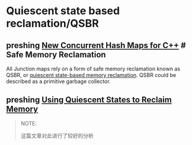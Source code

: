 # Quiescent state based reclamation/QSBR



## preshing [New Concurrent Hash Maps for C++](https://preshing.com/20160201/new-concurrent-hash-maps-for-cpp/) # Safe Memory Reclamation

All Junction maps rely on a form of safe memory reclamation known as QSBR, or [quiescent state-based memory reclamation](http://preshing.com/20160726/using-quiescent-states-to-reclaim-memory). QSBR could be described as a primitive garbage collector.

## preshing [Using Quiescent States to Reclaim Memory](https://preshing.com/20160726/using-quiescent-states-to-reclaim-memory/)

> NOTE: 
>
> 这篇文章对此进行了较好的分析